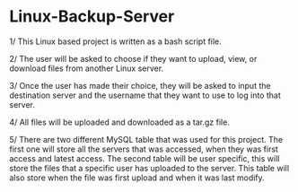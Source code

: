 # Linux-Backup-Server

1/ This Linux based project is written as a bash script file.

2/ The user will be asked to choose if they want to upload, view, or download files from another Linux server.

3/ Once the user has made their choice, they will be asked to input the destination server and the username that they want to use to log into that server.

4/ All files will be uploaded and downloaded as a tar.gz file.

5/ There are two different MySQL table that was used for this project. The first one will store all the servers that was accessed, when they was first access and latest access. The second table will be user specific, this will store the files that a specific user has uploaded to the server. This table will also store when the file was first upload and when it was last modify.
